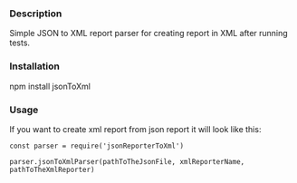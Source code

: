 ### Description
Simple JSON to XML report parser for creating report in XML after running tests.

### Installation
npm install jsonToXml

### Usage
If you want to create xml report from json report it will look like this:
```
const parser = require('jsonReporterToXml')

parser.jsonToXmlParser(pathToTheJsonFile, xmlReporterName, pathToTheXmlReporter)
```
